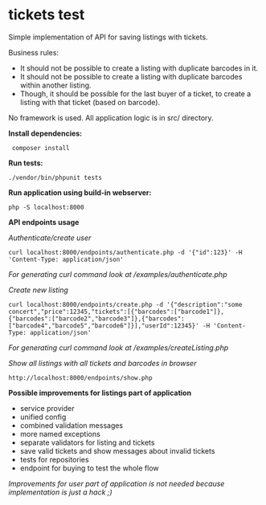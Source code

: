 # tickets test

Simple implementation of API for saving listings with tickets.

Business rules:
- It should not be possible to create a listing with duplicate barcodes in it.
- It should not be possible to create a listing with duplicate barcodes within another listing.
- Though, it should be possible for the last buyer of a ticket, to create a listing with that ticket (based on barcode).

No framework is used. All application logic is in src/ directory.

**Install dependencies:**
    
     composer install
     
**Run tests:**

    ./vendor/bin/phpunit tests 

**Run application using build-in webserver:**
    
    php -S localhost:8000

**API endpoints usage**
    
_Authenticate/create user_

    curl localhost:8000/endpoints/authenticate.php -d '{"id":123}' -H 'Content-Type: application/json'

_For generating curl command look at /examples/authenticate.php_
    
    
_Create new listing_

    curl localhost:8000/endpoints/create.php -d '{"description":"some concert","price":12345,"tickets":[{"barcodes":["barcode1"]},{"barcodes":["barcode2","barcode3"]},{"barcodes":["barcode4","barcode5","barcode6"]}],"userId":12345}' -H 'Content-Type: application/json'

_For generating curl command look at /examples/createListing.php_

_Show all listings with all tickets and barcodes in browser_    
    
    http://localhost:8000/endpoints/show.php 
    
**Possible improvements for listings part of application**

- service provider
- unified config
- combined validation messages
- more named exceptions
- separate validators for listing and tickets
- save valid tickets and show messages about invalid tickets
- tests for repositories
- endpoint for buying to test the whole flow

_Improvements for user part of application is not needed because implementation is just a hack ;)_